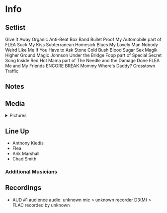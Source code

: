 # Info

## Setlist

Give It Away
Organic Anti-Beat Box Band
Bullet Proof
My Automobile part of FLEA
Suck My Kiss
Subterranean Homesick Blues
My Lovely Man
Nobody Weird Like Me
If You Have to Ask
Stone Cold Bush
Blood Sugar Sex Magik
Higher Ground
Magic Johnson
Under the Bridge
Fopp part of
Special Secret Song Inside
Red Hot Mama part of
The Needle and the Damage Done FLEA
Me and My Friends
ENCORE BREAK
Mommy Where's Daddy?
Crosstown Traffic

## Notes

## Media 

<details>
  <summary>Pictures</summary>
  <!--<img alt="Setlist" title="Setlist" src="_.jpg" height="200" />
  <img alt="Clipping" title="Clipping" src="_.jpg" height="200" />
  <img alt="Flyer" title="Flyer" src="_.jpg" height="200" />-->
</details>

## Line Up

* Anthony Kiedis
* Flea
* Arik Marshall
* Chad Smith

### Additional Musicians

## Recordings

* AUD #1 audience audio: unknown mic > unknown recorder D3(M) > FLAC recorded by unknown
